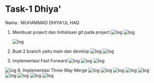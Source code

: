 # Task-1 Dhiya' 

Nama : MUHAMMAD DHIYA'UL HAQ

1. Membuat project dan Initialisasi git pada project
  ![log](https://github.com/dhiyaulhaqm/task-1/blob/main/assets/Screenshot%20(106).png)
   ![log](https://github.com/dhiyaulhaqm/task-1/blob/main/assets/Screenshot%20(107).png)

   ![log]()
2. Buat 2 branch yaitu main dan develop
    ![log](https://github.com/dhiyaulhaqm/task-1/blob/main/assets/Screenshot%20(108).png)
      ![log](https://github.com/dhiyaulhaqm/task-1/blob/main/assets/Screenshot%20(109).png)
     
6. Implementasi Fast Forward
      ![log](https://github.com/dhiyaulhaqm/task-1/blob/main/assets/Screenshot%20(110).png)
   ![log](https://github.com/dhiyaulhaqm/task-1/blob/main/assets/Screenshot%20(141).png)
   ![log](https://github.com/dhiyaulhaqm/task-1/blob/main/assets/Screenshot%20(142).png)
   

![log]()
8. Implementasi Three Way Merge
  ![log](https://github.com/dhiyaulhaqm/task-1/blob/main/assets/Screenshot%20(143).png)
![log](https://github.com/dhiyaulhaqm/task-1/blob/main/assets/Screenshot%20(144).png)
![log](https://github.com/dhiyaulhaqm/task-1/blob/main/assets/Screenshot%20(145).png)
![log](https://github.com/dhiyaulhaqm/task-1/blob/main/assets/Screenshot%20(147).png)
![log](https://github.com/dhiyaulhaqm/task-1/blob/main/assets/Screenshot%20(148).png)
![log](https://github.com/dhiyaulhaqm/task-1/blob/main/assets/Screenshot%20(149).png)
![log](https://github.com/dhiyaulhaqm/task-1/blob/main/assets/Screenshot%20(150).png)
![log](https://github.com/dhiyaulhaqm/task-1/blob/main/assets/Screenshot%20(151).png)
![log](https://github.com/dhiyaulhaqm/task-1/blob/main/assets/Screenshot%20(152).png)
